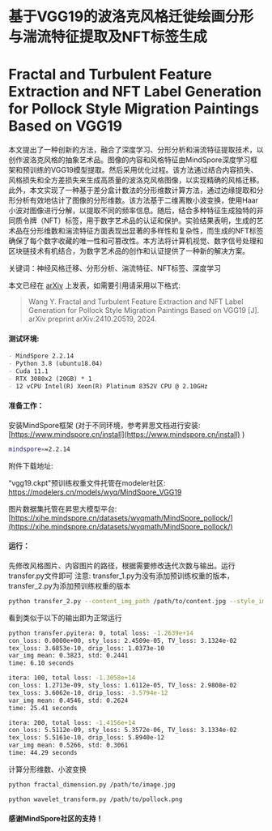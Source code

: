 # 基于VGG19的波洛克风格迁徙绘画分形与湍流特征提取及NFT标签生成

# Fractal and Turbulent Feature Extraction and NFT Label Generation for Pollock Style Migration Paintings Based on VGG19

本文提出了一种创新的方法，融合了深度学习、分形分析和湍流特征提取技术，以创作波洛克风格的抽象艺术品。图像的内容和风格特征由MindSpore深度学习框架和预训练的VGG19模型提取。然后采用优化过程。该方法通过结合内容损失、风格损失和全方差损失来生成高质量的波洛克风格图像，以实现精确的风格迁移。此外，本文实现了一种基于差分盒计数法的分形维数计算方法，通过边缘提取和分形分析有效地估计了图像的分形维数。该方法基于二维离散小波变换，使用Haar小波对图像进行分解，以提取不同的频率信息。随后，结合多种特征生成独特的非同质令牌（NFT）标签，用于数字艺术品的认证和保护。实验结果表明，生成的艺术品在分形维数和湍流特征方面表现出显著的多样性和复杂性，而生成的NFT标签确保了每个数字收藏的唯一性和可篡改性。本方法将计算机视觉、数字信号处理和区块链技术有机结合，为数字艺术品的创作和认证提供了一种新的解决方案。

关键词：神经风格迁移、分形分析、湍流特征、NFT标签、深度学习

本文已经在 [arXiv](https://arxiv.org/abs/2410.20519) 上发表，如需要引用请采用以下格式:

> Wang Y. Fractal and Turbulent Feature Extraction and NFT Label Generation for Pollock Style Migration Paintings Based on VGG19 [J]. arXiv preprint arXiv:2410.20519, 2024.

#### 测试环境:  

```markdown
- MindSpore 2.2.14  
- Python 3.8 (ubuntu18.04)  
- Cuda 11.1  
- RTX 3080x2 (20GB) * 1  
- 12 vCPU Intel(R) Xeon(R) Platinum 8352V CPU @ 2.10GHz  
```

#### 准备工作：  

安装MindSpore框架 (对于不同环境，参考昇思文档进行安装: [https://www.mindspore.cn/install](https://www.mindspore.cn/install) )  

```bash  
mindspore==2.2.14
```

附件下载地址:

“vgg19.ckpt"预训练权重文件托管在modeler社区: https://modelers.cn/models/wyq/MindSpore_VGG19 

图片数据集托管在昇思大模型平台: [https://xihe.mindspore.cn/datasets/wyqmath/MindSpore_pollock/](https://xihe.mindspore.cn/datasets/wyqmath/MindSpore_pollock/)  

#### 运行：

先修改风格图片、内容图片的路径，根据需要修改迭代次数与输出。运行transfer.py文件即可
注意: transfer_1.py为没有添加预训练权重的版本，transfer_2.py为添加预训练权重的版本

```bash
python transfer_2.py --content_img_path /path/to/content.jpg --style_img_path /path/to/style.png --output_dir /path/to/output
```

看到类似于以下的输出即为正常运行

```bash
python transfer.pyitera: 0, total loss: -1.2639e+14
con_loss: 0.0000e+00, sty_loss: 2.4509e-05, TV_loss: 3.1324e-02
tex_loss: 3.6853e-10, drip_loss: 1.0373e-10
var_img mean: 0.3823, std: 0.2441
time: 6.10 seconds

itera: 100, total loss: -1.3058e+14
con_loss: 1.2713e-09, sty_loss: 1.6112e-05, TV_loss: 2.9808e-02
tex_loss: 3.6062e-10, drip_loss: -3.5794e-12
var_img mean: 0.4546, std: 0.2624
time: 25.41 seconds

itera: 200, total loss: -1.4156e+14
con_loss: 5.5112e-09, sty_loss: 5.3572e-06, TV_loss: 3.1334e-02
tex_loss: 5.5161e-10, drip_loss: 5.8940e-12
var_img mean: 0.5266, std: 0.3061
time: 44.29 seconds
```

计算分形维数、小波变换

```bash
python fractal_dimension.py /path/to/image.jpg
```

```bash
python wavelet_transform.py /path/to/pollock.png
```

#### 感谢MindSpore社区的支持！